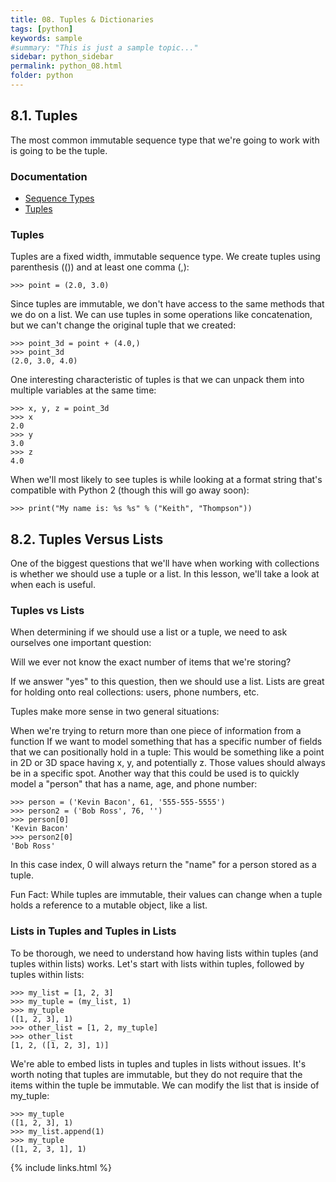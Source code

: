```yaml
---
title: 08. Tuples & Dictionaries
tags: [python]
keywords: sample
#summary: "This is just a sample topic..."
sidebar: python_sidebar
permalink: python_08.html
folder: python
---
```


## 8.1. Tuples

The most common immutable sequence type that we're going to work with is going to be the tuple.

### Documentation 

- [Sequence Types](https://docs.python.org/3/library/stdtypes.html#sequence-types-list-tuple-range)
- [Tuples](https://docs.python.org/3/library/stdtypes.html#tuple)

### Tuples

Tuples are a fixed width, immutable sequence type. We create tuples using parenthesis (()) and at least one comma (,):

```mcd
>>> point = (2.0, 3.0)
```

Since tuples are immutable, we don't have access to the same methods that we do on a list. We can use tuples in some operations like concatenation, but we can't change the original tuple that we created:

```mcd
>>> point_3d = point + (4.0,)
>>> point_3d
(2.0, 3.0, 4.0)
```

One interesting characteristic of tuples is that we can unpack them into multiple variables at the same time:

```mcd
>>> x, y, z = point_3d
>>> x
2.0
>>> y
3.0
>>> z
4.0
```

When we'll most likely to see tuples is while looking at a format string that's compatible with Python 2 (though this will go away soon):

```mcd
>>> print("My name is: %s %s" % ("Keith", "Thompson"))
```

## 8.2. Tuples Versus Lists

One of the biggest questions that we'll have when working with collections is whether we should use a tuple or a list. In this lesson, we'll take a look at when each is useful.

### Tuples vs Lists

When determining if we should use a list or a tuple, we need to ask ourselves one important question:

Will we ever not know the exact number of items that we're storing?

If we answer "yes" to this question, then we should use a list. Lists are great for holding onto real collections: users, phone numbers, etc.

Tuples make more sense in two general situations:

When we're trying to return more than one piece of information from a function
If we want to model something that has a specific number of fields that we can positionally hold in a tuple:
This would be something like a point in 2D or 3D space having x, y, and potentially z. Those values should always be in a specific spot.
Another way that this could be used is to quickly model a "person" that has a name, age, and phone number:

```mcd
>>> person = ('Kevin Bacon', 61, '555-555-5555')
>>> person2 = ('Bob Ross', 76, '')
>>> person[0]
'Kevin Bacon'
>>> person2[0]
'Bob Ross'
```

In this case index, 0 will always return the "name" for a person stored as a tuple.

Fun Fact: While tuples are immutable, their values can change when a tuple holds a reference to a mutable object, like a list.

### Lists in Tuples and Tuples in Lists

To be thorough, we need to understand how having lists within tuples (and tuples within lists) works. Let's start with lists within tuples, followed by tuples within lists:

```mcd
>>> my_list = [1, 2, 3]
>>> my_tuple = (my_list, 1)
>>> my_tuple
([1, 2, 3], 1)
>>> other_list = [1, 2, my_tuple]
>>> other_list
[1, 2, ([1, 2, 3], 1)]
```

We're able to embed lists in tuples and tuples in lists without issues. It's worth noting that tuples are immutable, but they do not require that the items within the tuple be immutable. We can modify the list that is inside of my_tuple:

```mcd
>>> my_tuple
([1, 2, 3], 1)
>>> my_list.append(1)
>>> my_tuple
([1, 2, 3, 1], 1)
```

{% include links.html %}